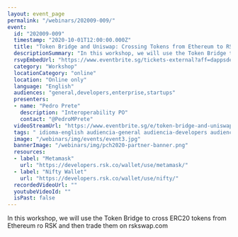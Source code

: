 ```yaml
---
layout: event_page
permalink: "/webinars/202009-009/"
event:
  id: "202009-009"
  timestamp: "2020-10-01T12:00:00.000Z"
  title: "Token Bridge and Uniswap: Crossing Tokens from Ethereum to RSK and back"
  descriptionSummary: "In this workshop, we will use the Token Bridge to cross ERC20 tokens from Ethereum ro RSK and then trade them on rskswap.com"
  rsvpEmbedUrl: "https://www.eventbrite.sg/tickets-external?aff=dappsdev&eid=118598722973"
  category: "Workshop"
  locationCategory: "online"
  location: "Online only"
  language: "English"
  audiences: "general,developers,enterprise,startups"
  presenters:
  - name: "Pedro Prete"
    description: "Interoperability PO"
    contact: "@PedroMPrete"
  videoStreamUrl: "https://www.eventbrite.sg/e/token-bridge-and-uniswap-webinar-all-in-one-tickets-118598722973"
  tags: " idioma-english audiencia-general audiencia-developers audiencia-enterprise audiencia-startups"
  image: "/webinars/img/events/event3.jpg"
  bannerImage: "/webinars/img/pch2020-partner-banner.png"
  resources:
  - label: "Metamask"
    url: "https://developers.rsk.co/wallet/use/metamask/"
  - label: "Nifty Wallet"
    url: "https://developers.rsk.co/wallet/use/nifty/"
  recordedVideoUrl: ""
  youtubeVideoId: ""
  isPast: false
---
```



In this workshop, we will use the Token Bridge to cross ERC20 tokens from Ethereum ro RSK and then trade them on rskswap.com

